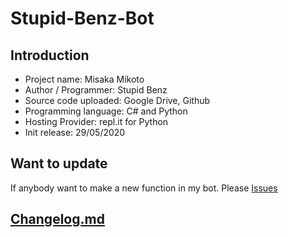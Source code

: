# Stupid-Benz-Bot
## Introduction
+ Project name: Misaka Mikoto
+ Author / Programmer:	Stupid Benz
+ Source code uploaded:	Google Drive, Github
+ Programming language:	C# and Python
+ Hosting Provider:	repl.it for Python
+ Init release:	29/05/2020
## Want to update
If anybody want to make a new function in my bot. Please [Issues]
## [Changelog.md]

[Issues]: https://github.com/Stupid-Benz/Stupid-Benz-Bot/issues/new
[CHANGELOG.md]: https://github.com/Stupid-Benz/Stupid-Benz-Bot/blob/master/CHANGELOG.md
